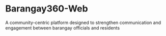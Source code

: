 # Barangay360-Web
A community-centric platform designed to strengthen communication and engagement between barangay officials and residents
